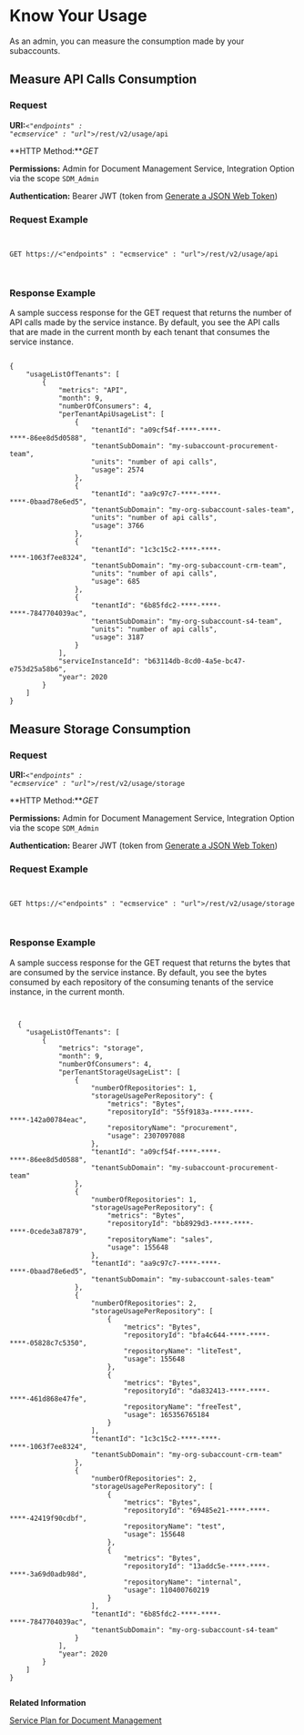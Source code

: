 <!-- loiod2459a33a6534ae4bda112b88e6c3a66 -->

# Know Your Usage

As an admin, you can measure the consumption made by your subaccounts.



<a name="loiod2459a33a6534ae4bda112b88e6c3a66__section_kjj_vlb_wcb"/>

## Measure API Calls Consumption



### Request

**URI:**<code><i class="varname">&lt;"endpoints" : "ecmservice" : "url"&gt;</i>/rest/v2/usage/api</code>

**HTTP Method:***GET*

**Permissions:** Admin for Document Management Service, Integration Option via the scope `SDM_Admin`

**Authentication:** Bearer JWT \(token from [Generate a JSON Web Token](generate-a-json-web-token-bff9fd6.md)\)



### Request Example

```


GET https://<"endpoints" : "ecmservice" : "url">/rest/v2/usage/api



```



### Response Example

A sample success response for the GET request that returns the number of API calls made by the service instance. By default, you see the API calls that are made in the current month by each tenant that consumes the service instance.

```

{
    "usageListOfTenants": [
        {
            "metrics": "API",
            "month": 9,
            "numberOfConsumers": 4,
            "perTenantApiUsageList": [
                {
                    "tenantId": "a09cf54f-****-****-****-86ee8d5d0588",
                    "tenantSubDomain": "my-subaccount-procurement-team",
                    "units": "number of api calls",
                    "usage": 2574
                },
                {
                    "tenantId": "aa9c97c7-****-****-****-0baad78e6ed5",
                    "tenantSubDomain": "my-org-subaccount-sales-team",
                    "units": "number of api calls",
                    "usage": 3766
                },
                {
                    "tenantId": "1c3c15c2-****-****-****-1063f7ee8324",
                    "tenantSubDomain": "my-org-subaccount-crm-team",
                    "units": "number of api calls",
                    "usage": 685
                },
                {
                    "tenantId": "6b85fdc2-****-****-****-7847704039ac",
                    "tenantSubDomain": "my-org-subaccount-s4-team",
                    "units": "number of api calls",
                    "usage": 3187
                }
            ],
            "serviceInstanceId": "b63114db-8cd0-4a5e-bc47-e753d25a58b6",
            "year": 2020
        }
    ]
}

```



<a name="loiod2459a33a6534ae4bda112b88e6c3a66__section_adc_gfl_wmb"/>

## Measure Storage Consumption



### Request

**URI:**<code><i class="varname">&lt;"endpoints" : "ecmservice" : "url"&gt;</i>/rest/v2/usage/storage</code>

**HTTP Method:***GET*

**Permissions:** Admin for Document Management Service, Integration Option via the scope `SDM_Admin`

**Authentication:** Bearer JWT \(token from [Generate a JSON Web Token](generate-a-json-web-token-bff9fd6.md)\)



### Request Example

```


GET https://<"endpoints" : "ecmservice" : "url">/rest/v2/usage/storage



```



### Response Example

A sample success response for the GET request that returns the bytes that are consumed by the service instance. By default, you see the bytes consumed by each repository of the consuming tenants of the service instance, in the current month.

```


  {
    "usageListOfTenants": [
        {
            "metrics": "storage",
            "month": 9,
            "numberOfConsumers": 4,
            "perTenantStorageUsageList": [
                {
                    "numberOfRepositories": 1,
                    "storageUsagePerRepository": {
                        "metrics": "Bytes",
                        "repositoryId": "55f9183a-****-****-****-142a00784eac",
                        "repositoryName": "procurement",
                        "usage": 2307097088
                    },
                    "tenantId": "a09cf54f-****-****-****-86ee8d5d0588",
                    "tenantSubDomain": "my-subaccount-procurement-team"
                },
                {
                    "numberOfRepositories": 1,
                    "storageUsagePerRepository": {
                        "metrics": "Bytes",
                        "repositoryId": "bb8929d3-****-****-****-0cede3a87879",
                        "repositoryName": "sales",
                        "usage": 155648
                    },
                    "tenantId": "aa9c97c7-****-****-****-0baad78e6ed5",
                    "tenantSubDomain": "my-subaccount-sales-team"
                },
                {
                    "numberOfRepositories": 2,
                    "storageUsagePerRepository": [
                        {
                            "metrics": "Bytes",
                            "repositoryId": "bfa4c644-****-****-****-05828c7c5350",
                            "repositoryName": "liteTest",
                            "usage": 155648
                        },
                        {
                            "metrics": "Bytes",
                            "repositoryId": "da832413-****-****-****-461d868e47fe",
                            "repositoryName": "freeTest",
                            "usage": 165356765184
                        }
                    ],
                    "tenantId": "1c3c15c2-****-****-****-1063f7ee8324",
                    "tenantSubDomain": "my-org-subaccount-crm-team"
                },
                {
                    "numberOfRepositories": 2,
                    "storageUsagePerRepository": [
                        {
                            "metrics": "Bytes",
                            "repositoryId": "69485e21-****-****-****-42419f90cdbf",
                            "repositoryName": "test",
                            "usage": 155648
                        },
                        {
                            "metrics": "Bytes",
                            "repositoryId": "13addc5e-****-****-****-3a69d0adb98d",
                            "repositoryName": "internal",
                            "usage": 110400760219
                        }
                    ],
                    "tenantId": "6b85fdc2-****-****-****-7847704039ac",
                    "tenantSubDomain": "my-org-subaccount-s4-team"
                }
            ],
            "year": 2020
        }
    ]
}


```

**Related Information**  


[Service Plan for Document Management](https://discovery-center.cloud.sap/serviceCatalog/document-management-integration-option)

